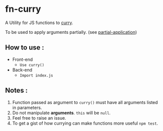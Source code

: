 fn-curry
========

A Utility for JS functions to [curry](https://en.wikipedia.org/wiki/Currying).

To be used to apply arguments partially. (see [partial-application](https://en.wikipedia.org/wiki/Partial_application))

How to use :
------------

- Front-end
  - `Use curry()`
- Back-end
  - `Import index.js`

Notes :
-------

1. Function passed as argument to `curry()` must have all arguments listed in parameters.
2. Do not manipulate **arguments**. `this` will be `null`.
3. Feel free to raise an issue.
4. To get a gist of how currying can make functions more useful `npm test`.
